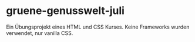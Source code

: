 # gruene-genusswelt-juli
Ein Übungsprojekt eines HTML und CSS Kurses. Keine Frameworks wurden verwendet, nur vanilla CSS. 
